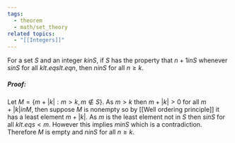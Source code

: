 ```yaml
---
tags:
  - theorem
  - math/set_theory
related topics:
  - "[[Integers]]"
---
```

For a set $S$ and an integer $k in S$, if $S$ has the property that $n+1  in S$ whenever $s in S$ for all $k lt.eq s  lt.eq n$, then $n in S$ for all $n\geq k$.
##### Proof:
Let $M=\{m + |k|: m > k, m\notin S\}$. As $m>k$ then $m+|k| > 0$ for all $m+|k| in M$, then suppose $M$ is nonempty so by [[Well ordering principle]] it has a least element $m + |k|$. As $m$ is the least element not in $S$ then $s in S$ for all $k lt.eq s< m$. However this implies $m in S$ which is a contradiction. Therefore $M$ is empty and $n in S$ for all $n\geq k$.